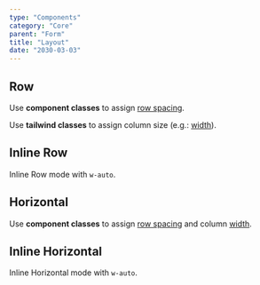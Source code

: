 ```yaml
---
type: "Components"
category: "Core"
parent: "Form"
title: "Layout"
date: "2030-03-03"
---
```


## Row

Use **component classes** to assign [row spacing](/components/core/row/content#space).

Use **tailwind classes** to assign column size (e.g.: [width](https://tailwindcss.com/docs/width)).

<demo>
  <demovanilla src="vanilla/components/core/form/mode-row">
  </demovanilla>
</demo>

## Inline Row

Inline Row mode with `w-auto`.

<demo>
  <demovanilla src="vanilla/components/core/form/mode-inline-row">
  </demovanilla>
</demo>

## Horizontal

Use **component classes** to assign [row spacing](/components/core/row/content#space) and column [width](https://tailwindcss.com/docs/width).

<demo>
  <demovanilla src="vanilla/components/core/form/mode-horizontal">
  </demovanilla>
</demo>

## Inline Horizontal

Inline Horizontal mode with `w-auto`.

<demo>
  <demovanilla src="vanilla/components/core/form/mode-inline-horizontal">
  </demovanilla>
</demo>
